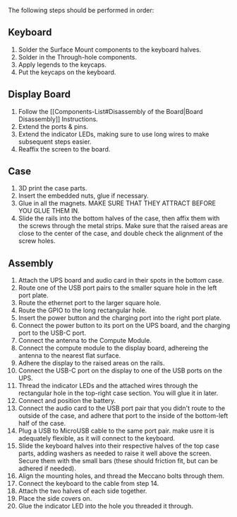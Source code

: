 The following steps should be performed in order:

## Keyboard
1. Solder the Surface Mount components to the keyboard halves.
2. Solder in the Through-hole components.
3. Apply legends to the keycaps.
4. Put the keycaps on the keyboard.

## Display Board
1. Follow the [[Components-List#Disassembly of the Board|Board Disassembly]] Instructions.
2. Extend the ports & pins.
3. Extend the indicator LEDs, making sure to use long wires to make subsequent steps easier.
4. Reaffix the screen to the board.

## Case
1. 3D print the case parts.
2. Insert the embedded nuts, glue if necessary.
3. Glue in all the magnets. MAKE SURE THAT THEY ATTRACT BEFORE YOU GLUE THEM IN.
4. Slide the rails into the bottom halves of the case, then affix them with the screws through the metal strips. Make sure that the raised areas are close to the center of the case, and double check the alignment of the screw holes.

## Assembly
1. Attach the UPS board and audio card in their spots in the bottom case.
2. Route one of the USB port pairs to the smaller square hole in the left port plate.
3. Route the ethernet port to the larger square hole.
4. Route the GPIO to the long rectangular hole.
5. Insert the power button and the charging port into the right port plate.
6. Connect the power button to its port on the UPS board, and the charging port to the USB-C port.
7. Connect the antenna to the Compute Module.
8. Connect the compute module to the display board, adhereing the antenna to the nearest flat surface.
9. Adhere the display to the raised areas on the rails.
10. Connect the USB-C port on the display to one of the USB ports on the UPS.
11. Thread the indicator LEDs and the attached wires through the rectangular hole in the top-right case section. You will glue it in later.
12. Connect and position the battery.
13. Connect the audio card to the USB port pair that you didn't route to the outside of the case, and adhere that port to the inside of the bottom-left half of the case.
14. Plug a USB to MicroUSB cable to the same port pair. make usre it is adequately flexible, as it will connect to the keyboard.
15. Slide the keyboard halves into their respective halves of the top case parts, adding washers as needed to raise it well above the screen. Secure them with the small bars (these should friction fit, but can be adhered if needed). 
16. Align the mounting holes, and thread the Meccano bolts through them.
17. Connect the keyboard to the cable from step 14. 
18. Attach the two halves of each side together.
19. Place the side covers on.
20. Glue the indicator LED into the hole you threaded it through.
